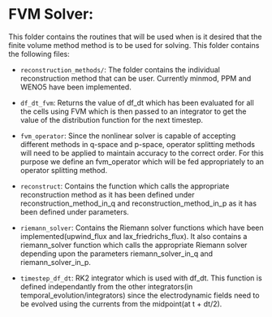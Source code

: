 # FVM Solver:

This folder contains the routines that will be used when is it desired that the finite volume method method is to be used for solving. This folder contains the following files:

- `reconstruction_methods/`: The folder contains the individual reconstruction method that can be user. Currently minmod, PPM and WENO5 have been implemented.

- `df_dt_fvm`: Returns the value of df_dt which has been evaluated for all the cells using FVM which is then passed to an integrator to get the value of the distribution function for the next timestep.

- `fvm_operator`: Since the nonlinear solver is capable of accepting different methods in q-space and p-space, operator splitting methods will need to be applied to maintain accuracy to the correct order. For this purpose we define an fvm_operator which will be fed appropriately to an operator splitting method.

- `reconstruct`: Contains the function which calls the appropriate reconstruction method as it has been defined under reconstruction_method_in_q and reconstruction_method_in_p as it has been defined under parameters.

- `riemann_solver`: Contains the Riemann solver functions which have been implemented(upwind_flux and lax_friedrichs_flux). It also contains a riemann_solver function which calls the appropriate Riemann solver depending upon the parameters riemann_solver_in_q and riemann_solver_in_p.

- `timestep_df_dt`: RK2 integrator which is used with df_dt. This function is defined independantly from the other integrators(in temporal_evolution/integrators) since the electrodynamic fields need to be evolved using the currents from the midpoint(at t + dt/2).

